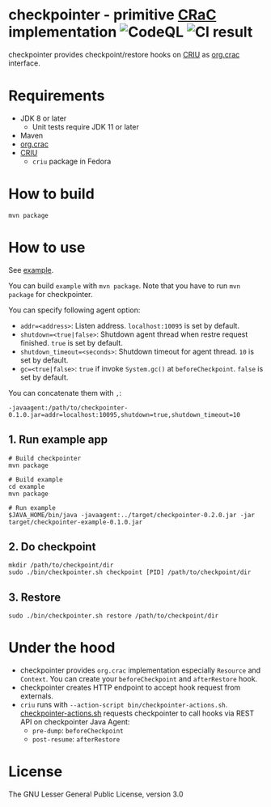 checkpointer - primitive [CRaC](https://openjdk.org/projects/crac/) implementation
![CodeQL](../../actions/workflows/codeql.yaml/badge.svg)
![CI result](../../actions/workflows/ci.yaml/badge.svg)
===

checkpointer provides checkpoint/restore hooks on [CRIU](https://criu.org/) as [org.crac](https://github.com/CRaC/org.crac) interface.

# Requirements

* JDK 8 or later
    * Unit tests require JDK 11 or later
* Maven
* [org.crac](https://github.com/CRaC/org.crac)
* [CRIU](https://criu.org/)
    * `criu` package in Fedora

# How to build

```
mvn package
```

# How to use

See [example](example).

You can build `example` with `mvn package`. Note that you have to run `mvn package` for checkpointer.

You can specify following agent option:

* `addr=<address>`: Listen address. `localhost:10095` is set by default.
* `shutdown=<true|false>`: Shutdown agent thread when restre request finished. `true` is set by default.
* `shutdown_timeout=<seconds>`: Shutdown timeout for agent thread. `10` is set by default.
* `gc=<true|false>`: `true` if invoke `System.gc()` at `beforeCheckpoint`. `false` is set by default.

You can concatenate them with `,`:

```
-javaagent:/path/to/checkpointer-0.1.0.jar=addr=localhost:10095,shutdown=true,shutdown_timeout=10
```

## 1. Run example app

```
# Build checkpointer
mvn package

# Build example
cd example
mvn package

# Run example
$JAVA_HOME/bin/java -javaagent:../target/checkpointer-0.2.0.jar -jar target/checkpointer-example-0.1.0.jar
```

## 2. Do checkpoint

```
mkdir /path/to/checkpoint/dir
sudo ./bin/checkpointer.sh checkpoint [PID] /path/to/checkpoint/dir
```

## 3. Restore

```
sudo ./bin/checkpointer.sh restore /path/to/checkpoint/dir
```

# Under the hood

* checkpointer provides `org.crac` implementation especially `Resource` and `Context`. You can create your `beforeCheckpoint` and `afterRestore` hook.
* checkpointer creates HTTP endpoint to accept hook request from externals.
* `criu` runs with `--action-script bin/checkpointer-actions.sh`. [checkpointer-actions.sh](bin/checkpointer-actions.sh) requests checkpointer to call hooks via REST API on checkpointer Java Agent:
    * `pre-dump`: `beforeCheckpoint`
    * `post-resume`: `afterRestore`

# License

The GNU Lesser General Public License, version 3.0
